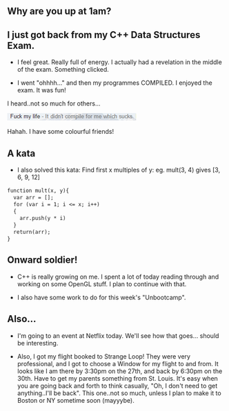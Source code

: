 ## Why are you up at 1am?

## I just got back from my C++ Data Structures Exam.

- I feel great. Really full of energy.
  I actually had a revelation in the middle of the exam.
  Something clicked. 

- I went "ohhhh..." and then my programmes COMPILED. 
  I enjoyed the exam. It was fun! 
  
I heard..not so much for others...

![fk](/images/fk.png)

Hahah. I have some colourful friends! 

## A kata
- I also solved this kata:
  Find first x multiples of y:
  eg. mult(3, 4) gives [3, 6, 9, 12]
  
```
function mult(x, y){
  var arr = [];
  for (var i = 1; i <= x; i++)
  {
    arr.push(y * i)
  }
  return(arr);
}
```
## Onward soldier! 

- C++ is really growing on me.
  I spent a lot of today reading through and working on some OpenGL stuff.
  I plan to continue with that.
  
- I also have some work to do for this week's "Unbootcamp".

## Also...

- I'm going to an event at Netflix today. We'll see how that goes...
  should be interesting.
  
- Also, I got my flight booked to Strange Loop! 
  They were very professional, and I got to choose a Window for my flight
  to and from. It looks like I am there by 3:30pm on the 27th, and back
  by 6:30pm on the 30th. Have to get my parents something from St. Louis.
  It's easy when you are going back and forth to think casually,
  "Oh, I don't need to get anything..I'll be back". This one..not so much,
  unless I plan to make it to Boston or NY sometime soon (mayyybe).
  
 

